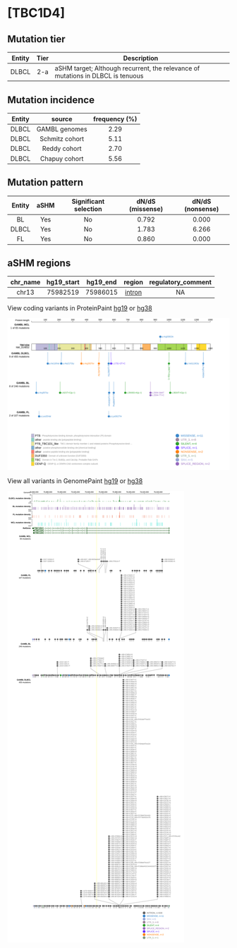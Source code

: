 # [TBC1D4]

## Mutation tier

|Entity|Tier|Description                              |
|:------:|:----:|-----------------------------------------|
|DLBCL |2-a | aSHM target; Although recurrent, the relevance of mutations in DLBCL is tenuous |
## Mutation incidence

|Entity|source        |frequency (%)|
|:------:|:--------------:|:-------------:|
|DLBCL |GAMBL genomes |2.29         |
|DLBCL |Schmitz cohort|5.11         |
|DLBCL |Reddy cohort  |2.70         |
|DLBCL |Chapuy cohort |5.56         |

## Mutation pattern

|Entity|aSHM|Significant selection|dN/dS (missense)|dN/dS (nonsense)|
|:------:|:----:|:---------------------:|:----------------:|:----------------:|
|BL    |Yes |No                   |0.792           |0.000           |
|DLBCL |Yes |No                   |1.783           |6.266           |
|FL    |Yes |No                   |0.860           |0.000           |

## aSHM regions

|chr_name|hg19_start|hg19_end|region                                                                                       |regulatory_comment|
|:--------:|:----------:|:--------:|:---------------------------------------------------------------------------------------------:|:------------------:|
|chr13   |75982519  |75986015|[intron](https://genome.ucsc.edu/s/rdmorin/GAMBL%20hg19?position=chr13%3A75982519%2D75986015)|NA                |


View coding variants in ProteinPaint [hg19](https://www.bcgsc.ca/downloads/morinlab/GAMBL/test/genes/TBC1D4_protein.html)  or [hg38](https://www.bcgsc.ca/downloads/morinlab/GAMBL/test/genes/TBC1D4_protein_hg38.html)

![image](images/proteinpaint/TBC1D4_NM_014832.svg)

View all variants in GenomePaint [hg19](https://www.bcgsc.ca/downloads/morinlab/GAMBL/test/genes/TBC1D4.html)  or [hg38](https://www.bcgsc.ca/downloads/morinlab/GAMBL/test/genes/TBC1D4_hg38.html)

![image](images/proteinpaint/TBC1D4.svg)
